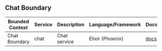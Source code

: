 ## Chat Boundary

| Bounded Context  | Service    | Description      | Language/Framework | Docs                                            | Status                                                                                                                                            |
|------------------|------------|------------------|--------------------|-------------------------------------------------|---------------------------------------------------------------------------------------------------------------------------------------------------|
| Chat Boundary    | chat       | Chat service     | Elixir (Phoenix)   | [docs](./internal/services/chat/README.md)      | [![App Status](https://argo.shortlink.best/api/badge?name=shortlink-chat&revision=true)](https://argo.shortlink.best/applications/shortlink-chat) |                                                                   
